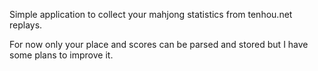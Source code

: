 Simple application to collect your mahjong statistics from tenhou.net replays.

For now only your place and scores can be parsed and stored but I have some plans to improve it.